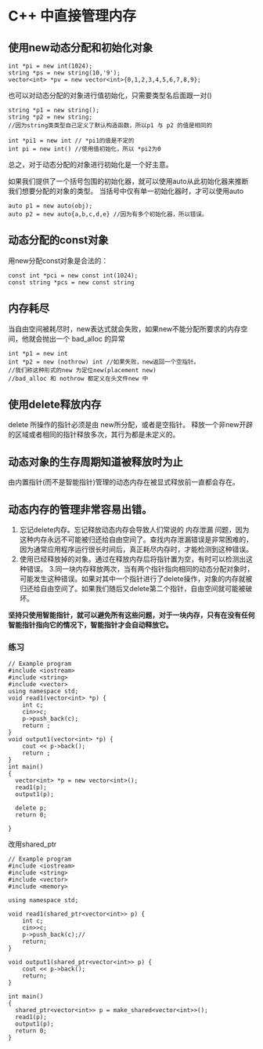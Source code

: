 # C++ 中直接管理内存

## 使用new动态分配和初始化对象
```
int *pi = new int(1024);
string *ps = new string(10,'9');
vector<int> *pv = new vector<int>{0,1,2,3,4,5,6,7,8,9};
```
也可以对动态分配的对象进行值初始化，只需要类型名后面跟一对()

```
string *p1 = new string();
string *p2 = new string;
//因为string类类型自己定义了默认构造函数，所以p1 与 p2 的值是相同的

int *pi1 = new int // *pi1的值是不定的
int pi = new int() //使用值初始化，所以 *pi2为0
```
总之，对于动态分配的对象进行初始化是一个好主意。

如果我们提供了一个括号包围的初始化器，就可以使用auto从此初始化器来推断我们想要分配的对象的类型。 当括号中仅有单一初始化器时，才可以使用auto

```
auto p1 = new auto(obj);
auto p2 = new auto{a,b,c,d,e} //因为有多个初始化器，所以错误。
```

## 动态分配的const对象

用new分配const对象是合法的：
```
const int *pci = new const int(1024);
const string *pcs = new const string

```

## 内存耗尽

当自由空间被耗尽时，new表达式就会失败，如果new不能分配所要求的内存空间，他就会抛出一个 bad_alloc 的异常
```
int *p1 = new int
int *p2 = new (nothrow) int //如果失败，new返回一个空指针。
//我们称这种形式的new 为定位new(placement new)
//bad_alloc 和 nothrow 都定义在头文件new 中
```
## 使用delete释放内存

delete 所操作的指针必须是由 new所分配，或者是空指针。
释放一个非new开辟的区域或者相同的指针释放多次，其行为都是未定义的。

## 动态对象的生存周期知道被释放时为止

由内置指针(而不是智能指针)管理的动态内存在被显式释放前一直都会存在。


## 动态内存的管理非常容易出错。

1. 忘记delete内存。忘记释放动态内存会导致人们常说的 内存泄漏 问题，因为这种内存永远不可能被归还给自由空间了。查找内存泄漏错误是非常困难的，因为通常应用程序运行很长时间后，真正耗尽内存时，才能检测到这种错误。
2. 使用已经释放掉的对象。通过在释放内存后将指针置为空，有时可以检测出这种错误。
3.同一块内存释放两次，当有两个指针指向相同的动态分配对象时，可能发生这种错误。如果对其中一个指针进行了delete操作，对象的内存就被归还给自由空间了。如果我们随后又delete第二个指针，自由空间就可能被破坏。

**坚持只使用智能指针，就可以避免所有这些问题，对于一块内存，只有在没有任何智能指针指向它的情况下，智能指针才会自动释放它。**

### 练习

```
// Example program
#include <iostream>
#include <string>
#include <vector>
using namespace std;
void read1(vector<int> *p) {
    int c;
    cin>>c;
    p->push_back(c);
    return ;
}
void output1(vector<int> *p) {
    cout << p->back();
    return ;
}
int main()
{
  vector<int> *p = new vector<int>();
  read1(p);
  output1(p);

  delete p;
  return 0;
  
}

```
改用shared_ptr
```
// Example program
#include <iostream>
#include <string>
#include <vector>
#include <memory>

using namespace std;

void read1(shared_ptr<vector<int>> p) {
    int c;
    cin>>c;
    p->push_back(c);//
    return;
}

void output1(shared_ptr<vector<int>> p) {
    cout << p->back();
    return;
}

int main()
{
  shared_ptr<vector<int>> p = make_shared<vector<int>>();
  read1(p);
  output1(p);
  return 0;
}

```